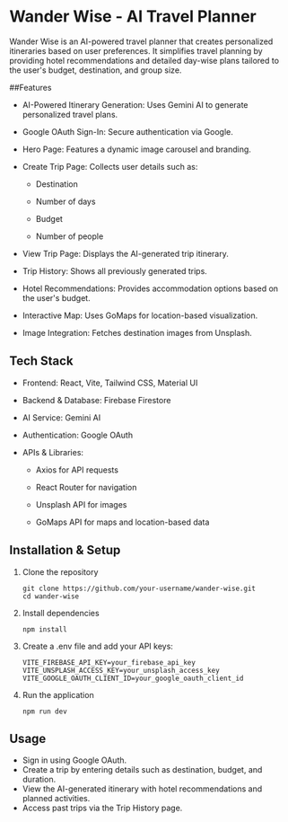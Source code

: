 # Wander Wise - AI Travel Planner
Wander Wise is an AI-powered travel planner that creates personalized itineraries based on user preferences. It simplifies travel planning by providing hotel recommendations and detailed day-wise plans tailored to the user's budget, destination, and group size.

##Features

 * AI-Powered Itinerary Generation: Uses Gemini AI to generate personalized travel plans.

 * Google OAuth Sign-In: Secure authentication via Google.

 * Hero Page: Features a dynamic image carousel and branding.

 * Create Trip Page: Collects user details such as:

     * Destination

     * Number of days

     * Budget

     * Number of people

 * View Trip Page: Displays the AI-generated trip itinerary.

 * Trip History: Shows all previously generated trips.

 * Hotel Recommendations: Provides accommodation options based on the user's budget.

 * Interactive Map: Uses GoMaps for location-based visualization.

 * Image Integration: Fetches destination images from Unsplash.


## Tech Stack

 * Frontend: React, Vite, Tailwind CSS, Material UI

 * Backend & Database: Firebase Firestore

 * AI Service: Gemini AI

 * Authentication: Google OAuth

 * APIs & Libraries:

    * Axios for API requests

    * React Router for navigation

    * Unsplash API for images

    * GoMaps API for maps and location-based data


## Installation & Setup

1. Clone the repository

    ```
    git clone https://github.com/your-username/wander-wise.git
    cd wander-wise
    ```

3. Install dependencies

   ```
   npm install
   ```

4. Create a .env file and add your API keys:

    ```
    VITE_FIREBASE_API_KEY=your_firebase_api_key
    VITE_UNSPLASH_ACCESS_KEY=your_unsplash_access_key
    VITE_GOOGLE_OAUTH_CLIENT_ID=your_google_oauth_client_id
    ```

 6. Run the application

    ```
    npm run dev
    ```

## Usage
  * Sign in using Google OAuth.
  * Create a trip by entering details such as destination, budget, and duration.
  * View the AI-generated itinerary with hotel recommendations and planned activities.
  * Access past trips via the Trip History page.

